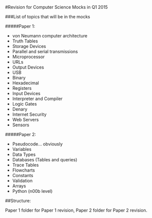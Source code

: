 #Revision for Computer Science Mocks in Q1 2015

###List of topics that will be in the mocks

#####Paper 1:

* von Neumann computer architecture
* Truth Tables
* Storage Devices
* Parallel and serial transmissions
* Microprocessor
* URLs
* Output Devices
* USB
* Binary
* Hexadecimal
* Registers
* Input Devices
* Interpreter and Compiler
* Logic Gates
* Denary
* Internet Security
* Web Servers
* Sensors

#####Paper 2:

* Pseudocode… obviously
* Variables
* Data Types
* Databases (Tables and queries)
* Trace Tables
* Flowcharts
* Constants
* Validation
* Arrays
* Python (n00b level)

##Structure:

Paper 1 folder for Paper 1 revision, Paper 2 folder for Paper 2 revision.
